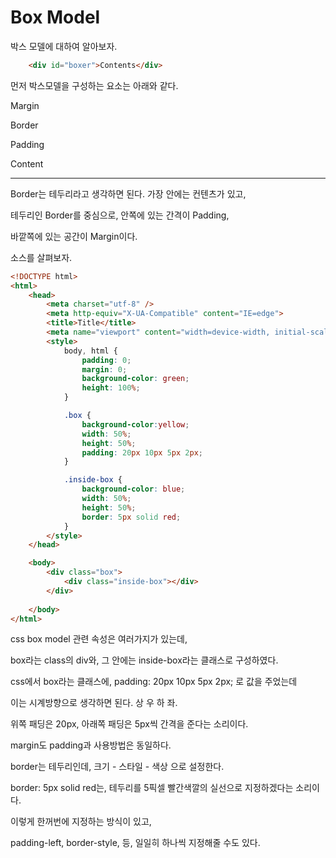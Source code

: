 # Box Model

박스 모델에 대하여 알아보자.

```html
    <div id="boxer">Contents</div>
```

먼저 박스모델을 구성하는 요소는 아래와 같다.

Margin

Border

Padding

Content

----------------

Border는 테두리라고 생각하면 된다. 가장 안에는 컨텐츠가 있고,

테두리인 Border를 중심으로, 안쪽에 있는 간격이 Padding,

바깥쪽에 있는 공간이 Margin이다.

소스를 살펴보자.

```html
<!DOCTYPE html>
<html>
    <head>
        <meta charset="utf-8" />
        <meta http-equiv="X-UA-Compatible" content="IE=edge">
        <title>Title</title>
        <meta name="viewport" content="width=device-width, initial-scale=1.0">
        <style>
            body, html {
                padding: 0;
                margin: 0;
                background-color: green;
                height: 100%;
            }

            .box {
                background-color:yellow;
                width: 50%;
                height: 50%;
                padding: 20px 10px 5px 2px;
            }

            .inside-box {
                background-color: blue;
                width: 50%;
                height: 50%;
                border: 5px solid red;
            }
        </style>
    </head>

    <body>
        <div class="box">
            <div class="inside-box"></div>
        </div>
         
    </body>
</html>
```

css box model 관련 속성은 여러가지가 있는데, 

box라는 class의 div와, 그 안에는 inside-box라는 클래스로 구성하였다.

css에서 box라는 클래스에, padding: 20px 10px 5px 2px; 로 값을 주었는데

이는 시계방향으로 생각하면 된다. 상 우 하 좌.

위쪽 패딩은 20px, 아래쪽 패딩은 5px씩 간격을 준다는 소리이다.

margin도 padding과 사용방법은 동일하다.

border는 테두리인데, 크기 - 스타일 - 색상 으로 설정한다.

border: 5px solid red는, 테두리를 5픽셀 빨간색깔의 실선으로 지정하겠다는 소리이다.

이렇게 한꺼번에 지정하는 방식이 있고,

padding-left, border-style, 등, 일일히 하나씩 지정해줄 수도 있다.

